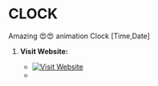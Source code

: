 # CLOCK
Amazing 😍😍 animation Clock [Time,Date]

1. **Visit Website:**

    - [![Visit Website](https://img.shields.io/badge/Visit-Website-blue?style=for-the-badge)](https://xylon-404.github.io/CLOCK/)
    - 
